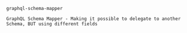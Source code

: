 `
graphql-schema-mapper
`

``
GraphQL Schema Mapper - Making it possible to delegate to another Schema, BUT using different fields
``